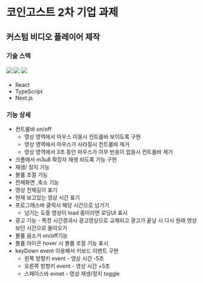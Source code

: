 # 코인고스트 2차 기업 과제

## 커스텀 비디오 플레이어 제작

### 기술 스택

#### <img src="https://img.shields.io/badge/React-61dafb?style=flatsquare&logo=React&logoColor=white"> <img src="https://img.shields.io/badge/TypeScript-3178C6?style=flatsquare&logo=TypeScript&logoColor=white"> <img src="https://img.shields.io/badge/Next.js-000000?style=flatsquare&logo=Next.js&logoColor=white">

- React
- TypeScript
- Next.js

### 기능 상세

- 컨트롤바 on/off
  - 영상 영역에서 마우스 이동시 컨트롤바 보이도록 구현
  - 영상 영역에서 마우스가 사라질시 컨트롤바 제거
  - 영상 영역에서 3초 동안 마우스가 아무 반응이 없을시 컨트롤바 제거
- 크롬에서 m3u8 확장자 재생 되도록 기능 구현
- 재생/ 정지 기능
- 볼륨 조절 기능
- 전체화면 ,축소 기능
- 영상 전체길이 표기
- 현재 보고있는 영상 시간 표기
- 프로그레스바 클릭시 해당 시간으로 넘기기
  - 넘기는 도중 영상이 load 중이라면 로딩UI 표시
- 광고 기능 - 특정 시간경과시 광고영상으로 교체되고 광고가 끝날 시 다시 원래 영상보던 시간으로 돌아오기
- 볼륨 음소거 on/off기능
- 볼륨 아이콘 hover 시 볼륨 조절 기능 표시
- keyDown event 이용해서 키보드 이벤트 구현
  - 왼쪽 방향키 event - 영상 시간 -5초
  - 오른쪽 방향키 event - 영상 시간 +5초
  - 스페이스바 evnet - 영상 재생/정지 toggle
